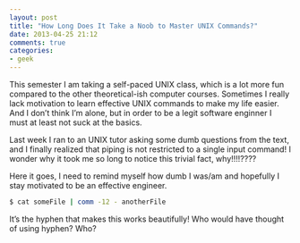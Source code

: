 ```yaml
---
layout: post
title: "How Long Does It Take a Noob to Master UNIX Commands?"
date: 2013-04-25 21:12
comments: true
categories:
- geek
---
```


This semester I am taking a self-paced UNIX class, which is a lot more fun compared to the other theoretical-ish computer courses. Sometimes I really lack motivation to learn effective UNIX commands to make my life easier. And I don’t think I’m alone, but in order to be a legit software enginner I must at least not suck at the basics.

Last week I ran to an UNIX tutor asking some dumb questions from the text, and I finally realized that piping is not restricted to a single input command! I wonder why it took me so long to notice this trivial fact, why!!!!????

Here it goes, I need to remind myself how dumb I was/am and hopefully I stay motivated to be an effective engineer.

``` bash
$ cat someFile | comm -12 - anotherFile
```

It’s the hyphen that makes this works beautifully! Who would have thought of using hyphen? Who?